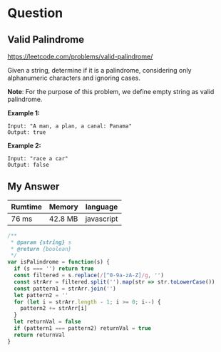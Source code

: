 # Question
## Valid Palindrome
https://leetcode.com/problems/valid-palindrome/

Given a string, determine if it is a palindrome, considering only alphanumeric characters and ignoring cases.

**Note**: For the purpose of this problem, we define empty string as valid palindrome.

**Example 1:**
```
Input: "A man, a plan, a canal: Panama"
Output: true
```

**Example 2:**
```
Input: "race a car"
Output: false
```

## My Answer

|Rumtime|Memory|language|
|----|-----|-----|
|76 ms|42.8 MB|javascript|

```javascript
/**
 * @param {string} s
 * @return {boolean}
 */
var isPalindrome = function(s) {
  if (s === '') return true
  const filtered = s.replace(/[^0-9a-zA-Z]/g, '')
  const strArr = filtered.split('').map(str => str.toLowerCase())
  const pattern1 = strArr.join('')
  let pattern2 = ''
  for (let i = strArr.length - 1; i >= 0; i--) {
    pattern2 += strArr[i]
  }
  let returnVal = false
  if (pattern1 === pattern2) returnVal = true
  return returnVal
}
```
